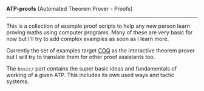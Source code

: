 **ATP-proofs**
(Automated Theorem Prover - Proofs) 
<hr>

This is a collection of example proof scripts to help any new person learn proving maths using computer programs.
Many of these are very basic for now but I'll try to add complex examples as soon as I learn more.

Currently the set of examples target [COQ](https://coq.inria.fr/) as the interactive theorem prover but I will try to
translate them for other proof assistants too.

The `basic/` part contains the super basic ideas and fundamentals of working of a given ATP.
This includes its own used ways and tactic systems. 

